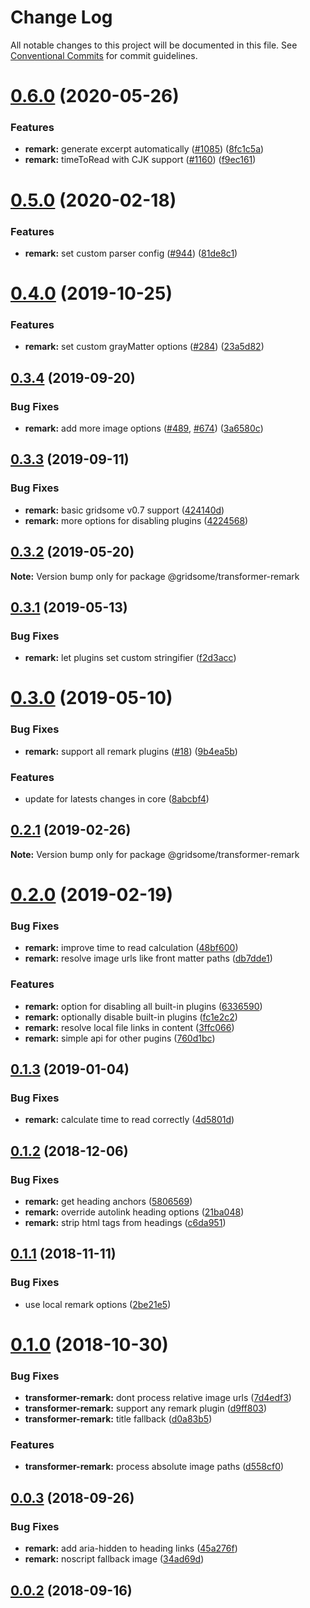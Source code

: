 # Change Log

All notable changes to this project will be documented in this file.
See [Conventional Commits](https://conventionalcommits.org) for commit guidelines.

# [0.6.0](https://github.com/gridsome/gridsome/tree/master/packages/transformer-remark/compare/@gridsome/transformer-remark@0.5.0...@gridsome/transformer-remark@0.6.0) (2020-05-26)


### Features

* **remark:** generate excerpt automatically ([#1085](https://github.com/gridsome/gridsome/tree/master/packages/transformer-remark/issues/1085)) ([8fc1c5a](https://github.com/gridsome/gridsome/tree/master/packages/transformer-remark/commit/8fc1c5a6a36324ceb679c4bdefa7e47a5e56770c))
* **remark:** timeToRead with CJK support ([#1160](https://github.com/gridsome/gridsome/tree/master/packages/transformer-remark/issues/1160)) ([f9ec161](https://github.com/gridsome/gridsome/tree/master/packages/transformer-remark/commit/f9ec1619e2702715c95e052fee68bfed0fb6956a))





# [0.5.0](https://github.com/gridsome/gridsome/tree/master/packages/transformer-remark/compare/@gridsome/transformer-remark@0.4.0...@gridsome/transformer-remark@0.5.0) (2020-02-18)


### Features

* **remark:** set custom parser config ([#944](https://github.com/gridsome/gridsome/tree/master/packages/transformer-remark/issues/944)) ([81de8c1](https://github.com/gridsome/gridsome/tree/master/packages/transformer-remark/commit/81de8c109b394769baef91ab83d0fa77e0da1a91))





# [0.4.0](https://github.com/gridsome/gridsome/tree/master/packages/transformer-remark/compare/@gridsome/transformer-remark@0.3.4...@gridsome/transformer-remark@0.4.0) (2019-10-25)


### Features

* **remark:** set custom grayMatter options ([#284](https://github.com/gridsome/gridsome/tree/master/packages/transformer-remark/issues/284)) ([23a5d82](https://github.com/gridsome/gridsome/tree/master/packages/transformer-remark/commit/23a5d82))





## [0.3.4](https://github.com/gridsome/gridsome/tree/master/packages/transformer-remark/compare/@gridsome/transformer-remark@0.3.3...@gridsome/transformer-remark@0.3.4) (2019-09-20)


### Bug Fixes

* **remark:** add more image options ([#489](https://github.com/gridsome/gridsome/tree/master/packages/transformer-remark/issues/489), [#674](https://github.com/gridsome/gridsome/tree/master/packages/transformer-remark/issues/674)) ([3a6580c](https://github.com/gridsome/gridsome/tree/master/packages/transformer-remark/commit/3a6580c))





## [0.3.3](https://github.com/gridsome/gridsome/tree/master/packages/transformer-remark/compare/@gridsome/transformer-remark@0.3.2...@gridsome/transformer-remark@0.3.3) (2019-09-11)


### Bug Fixes

* **remark:** basic gridsome v0.7 support ([424140d](https://github.com/gridsome/gridsome/tree/master/packages/transformer-remark/commit/424140d))
* **remark:** more options for disabling plugins ([4224568](https://github.com/gridsome/gridsome/tree/master/packages/transformer-remark/commit/4224568))





## [0.3.2](https://github.com/gridsome/gridsome/tree/master/packages/transformer-remark/compare/@gridsome/transformer-remark@0.3.1...@gridsome/transformer-remark@0.3.2) (2019-05-20)

**Note:** Version bump only for package @gridsome/transformer-remark





## [0.3.1](https://github.com/gridsome/gridsome/tree/master/packages/transformer-remark/compare/@gridsome/transformer-remark@0.3.0...@gridsome/transformer-remark@0.3.1) (2019-05-13)


### Bug Fixes

* **remark:** let plugins set custom stringifier ([f2d3acc](https://github.com/gridsome/gridsome/tree/master/packages/transformer-remark/commit/f2d3acc))





# [0.3.0](https://github.com/gridsome/gridsome/tree/master/packages/transformer-remark/compare/@gridsome/transformer-remark@0.2.1...@gridsome/transformer-remark@0.3.0) (2019-05-10)


### Bug Fixes

* **remark:** support all remark plugins ([#18](https://github.com/gridsome/gridsome/tree/master/packages/transformer-remark/issues/18)) ([9b4ea5b](https://github.com/gridsome/gridsome/tree/master/packages/transformer-remark/commit/9b4ea5b))


### Features

* update for latests changes in core ([8abcbf4](https://github.com/gridsome/gridsome/tree/master/packages/transformer-remark/commit/8abcbf4))





<a name="0.2.1"></a>
## [0.2.1](https://github.com/gridsome/gridsome/tree/master/packages/transformer-remark/compare/@gridsome/transformer-remark@0.2.0...@gridsome/transformer-remark@0.2.1) (2019-02-26)

**Note:** Version bump only for package @gridsome/transformer-remark





<a name="0.2.0"></a>
# [0.2.0](https://github.com/gridsome/gridsome/tree/master/packages/remark-prismjs/compare/@gridsome/transformer-remark@0.1.3...@gridsome/transformer-remark@0.2.0) (2019-02-19)


### Bug Fixes

* **remark:** improve time to read calculation ([48bf600](https://github.com/gridsome/gridsome/tree/master/packages/remark-prismjs/commit/48bf600))
* **remark:** resolve image urls like front matter paths ([db7dde1](https://github.com/gridsome/gridsome/tree/master/packages/remark-prismjs/commit/db7dde1))


### Features

* **remark:** option for disabling all built-in plugins ([6336590](https://github.com/gridsome/gridsome/tree/master/packages/remark-prismjs/commit/6336590))
* **remark:** optionally disable built-in plugins ([fc1e2c2](https://github.com/gridsome/gridsome/tree/master/packages/remark-prismjs/commit/fc1e2c2))
* **remark:** resolve local file links in content ([3ffc066](https://github.com/gridsome/gridsome/tree/master/packages/remark-prismjs/commit/3ffc066))
* **remark:** simple api for other pugins ([760d1bc](https://github.com/gridsome/gridsome/tree/master/packages/remark-prismjs/commit/760d1bc))





<a name="0.1.3"></a>
## [0.1.3](https://github.com/gridsome/gridsome/compare/@gridsome/transformer-remark@0.1.2...@gridsome/transformer-remark@0.1.3) (2019-01-04)


### Bug Fixes

* **remark:** calculate time to read correctly ([4d5801d](https://github.com/gridsome/gridsome/commit/4d5801d))


<a name="0.1.2"></a>
## [0.1.2](https://github.com/gridsome/gridsome/compare/@gridsome/transformer-remark@0.1.1...@gridsome/transformer-remark@0.1.2) (2018-12-06)


### Bug Fixes

* **remark:** get heading anchors ([5806569](https://github.com/gridsome/gridsome/commit/5806569))
* **remark:** override autolink heading options ([21ba048](https://github.com/gridsome/gridsome/commit/21ba048))
* **remark:** strip html tags from headings ([c6da951](https://github.com/gridsome/gridsome/commit/c6da951))


<a name="0.1.1"></a>
## [0.1.1](https://github.com/gridsome/gridsome/compare/@gridsome/transformer-remark@0.1.0...@gridsome/transformer-remark@0.1.1) (2018-11-11)


### Bug Fixes

* use local remark options ([2be21e5](https://github.com/gridsome/gridsome/commit/2be21e5))


<a name="0.1.0"></a>
# [0.1.0](https://github.com/gridsome/gridsome/compare/@gridsome/transformer-remark@0.0.3...@gridsome/transformer-remark@0.1.0) (2018-10-30)


### Bug Fixes

* **transformer-remark:** dont process relative image urls ([7d4edf3](https://github.com/gridsome/gridsome/commit/7d4edf3))
* **transformer-remark:** support any remark plugin ([d9ff803](https://github.com/gridsome/gridsome/commit/d9ff803))
* **transformer-remark:** title fallback ([d0a83b5](https://github.com/gridsome/gridsome/commit/d0a83b5))


### Features

* **transformer-remark:** process absolute image paths ([d558cf0](https://github.com/gridsome/gridsome/commit/d558cf0))


<a name="0.0.3"></a>
## [0.0.3](https://github.com/gridsome/gridsome/compare/142896c2454016dc989a7872faffec7263fc658c...@gridsome/transformer-remark@0.0.3) (2018-09-26)


### Bug Fixes

* **remark:** add aria-hidden to heading links ([45a276f](https://github.com/gridsome/gridsome/commit/45a276f))
* **remark:** noscript fallback image ([34ad69d](https://github.com/gridsome/gridsome/commit/34ad69d))



<a name="0.0.2"></a>
## [0.0.2](https://github.com/gridsome/gridsome/compare/142896c2454016dc989a7872faffec7263fc658c...@gridsome/transformer-remark@0.0.3) (2018-09-16)
